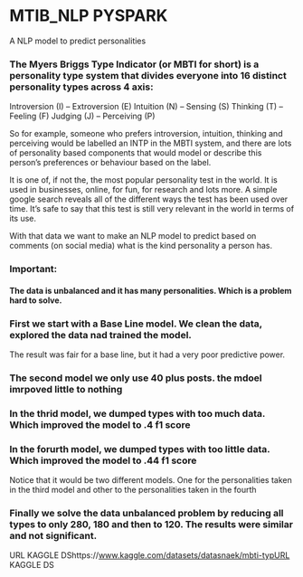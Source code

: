 # MTIB_NLP PYSPARK
A NLP model to predict personalities

### The Myers Briggs Type Indicator (or MBTI for short) is a personality type system that divides everyone into 16 distinct personality types across 4 axis:

Introversion (I) – Extroversion (E)
Intuition (N) – Sensing (S)
Thinking (T) – Feeling (F)
Judging (J) – Perceiving (P)

So for example, someone who prefers introversion, intuition, thinking and perceiving would be labelled an INTP in the MBTI system, and there are lots of personality based components that would model or describe this person’s preferences or behaviour based on the label.

It is one of, if not the, the most popular personality test in the world. It is used in businesses, online, for fun, for research and lots more. A simple google search reveals all of the different ways the test has been used over time. It’s safe to say that this test is still very relevant in the world in terms of its use.


With that data we want to make an NLP model to predict based on comments (on social media) what is the kind personality a person has.

### Important:
#### The data is unbalanced and it has many personalities. Which is a problem hard to solve.

### First we start with a Base Line model. We clean the data, explored the data nad trained the model. 
The result was fair for a base line, but it had a very poor predictive power.


### The second model we only use 40 plus posts. the mdoel imrpoved little to nothing

### In the thrid model, we dumped types with too much data. Which improved the model to .4 f1 score

### In the forurth model, we dumped types with too little data. Which improved the model to .44 f1 score
 Notice that it would be two different models. One for the personalities taken in the third model and other to the personalities taken in the fourth
 
### Finally we solve the data unbalanced problem by reducing all types to only 280, 180 and then to 120. The results were similar and not significant.


URL KAGGLE DShttps://www.kaggle.com/datasets/datasnaek/mbti-typURL KAGGLE DS    
